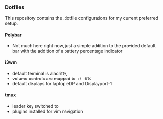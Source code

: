 ### Dotfiles
This repository contains the .dotfile configurations for my current preferred setup.

#### Polybar
- Not much here right now, just a simple addition to the provided default bar with the addition of a battery percentage indicator

#### i3wm
- default terminal is alacritty,
- volume controls are mapped to +/- 5%
- default displays for laptop eDP and Displayport-1
#### tmux
- leader key switched to <ctrl><space>
- plugins installed for vim navigation

